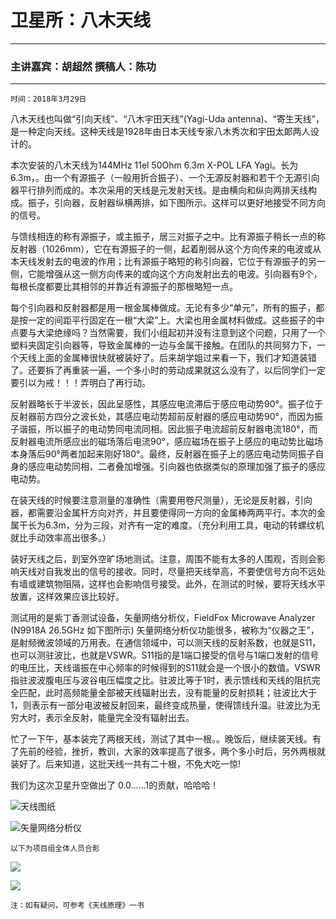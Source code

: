 # 卫星所：八木天线

--------
### 主讲嘉宾：胡超然  撰稿人：陈功
------

    时间：2018年3月29日


八木天线也叫做“引向天线”、“八木宇田天线”(Yagi-Uda antenna)、“寄生天线”，是一种定向天线。这种天线是1928年由日本天线专家八木秀次和宇田太郞两人设计的。

本次安装的八木天线为144MHz 11el 50Ohm 6.3m X-POL LFA Yagi。长为6.3m，。由一个有源振子（一般用折合振子）、一个无源反射器和若干个无源引向器平行排列而成的。本次采用的天线是元发射天线。是由横向和纵向两排天线构成。振子，引向器，反射器纵横两排，如下图所示。这样可以更好地接受不同方向的信号。

与馈线相连的称有源振子，或主振子，居三对振子之中。比有源振子稍长一点的称反射器（1026mm），它在有源振子的一侧，起着削弱从这个方向传来的电波或从本天线发射去的电波的作用；比有源振子略短的称引向器，它位于有源振子的另一侧，它能增强从这一侧方向传来的或向这个方向发射出去的电波。引向器有9个，每根长度都要比其相邻的并靠近有源振子的那根略短一点。

每个引向器和反射器都是用一根金属棒做成。无论有多少“单元”，所有的振子，都是按一定的间距平行固定在一根“大梁”上。大梁也用金属材料做成。这些振子的中点要与大梁绝缘吗？当然需要，我们小组起初并没有注意到这个问题，只用了一个塑料夹固定引向器等，导致金属棒的一边与金属干接触。在团队的共同努力下，一个天线上面的金属棒很快就被装好了。后来胡学姐过来看一下，我们才知道装错了。还要拆了再重装一遍，一个多小时的劳动成果就这么没有了，以后同学们一定要引以为戒！！！弄明白了再行动。

反射器略长于半波长，因此呈感性，其感应电流滞后于感应电动势90°。振子位于反射器前方四分之波长处，其感应电动势超前反射器的感应电动势90°，而因为振子谐振，所以振子的电动势同电流同相。因此振子电流超前反射器电流180°，而反射器电流所感应出的磁场落后电流90°，感应磁场在振子上感应的电动势比磁场本身落后90°两者加起来刚好180°。最终，反射器在振子上的感应电动势同振子自身的感应电动势同相，二者叠加增强。引向器也依据类似的原理加强了振子的感应电动势。

在装天线的时候要注意测量的准确性（需要用卷尺测量），无论是反射器，引向器，都需要沿金属杆方向对齐，并且要使得同一方向的金属棒两两平行。本次的金属干长为6.3m，分为三段，对齐有一定的难度。（充分利用工具，电动的转螺纹机就比手动效率高出很多。）

装好天线之后，到室外空旷场地测试。注意，周围不能有太多的人围观，否则会影响天线对自我发出的信号的接收。同时，尽量把天线举高，不要使信号方向不远处有墙或建筑物阻隔，这样也会影响信号接受。此外，在测试的时候，要将天线水平放置，这样效果应该比较好。

测试用的是紫丁香测试设备，矢量网络分析仪，FieldFox Microwave Analyzer (N9918A 26.5GHz  如下图所示) 矢量网络分析仪功能很多，被称为“仪器之王”，是射频微波领域的万用表。在通信领域中，可以测天线的反射系数，也就是S11，也可以测驻波比，也就是VSWR。S11指的是1端口接受的信号与1端口发射的信号的电压比，天线谐振在中心频率的时候得到的S11就会是一个很小的数值。VSWR指驻波波腹电压与波谷电压幅度之比。驻波比等于1时，表示馈线和天线的阻抗完全匹配，此时高频能量全部被天线辐射出去，没有能量的反射损耗；驻波比大于1，则表示有一部分电波被反射回来，最终变成热量，使得馈线升温。驻波比为无穷大时，表示全反射，能量完全没有辐射出去。

忙了一下午，基本装完了两根天线，测试了其中一根。。晚饭后，继续装天线。有了先前的经验，挫折，教训，大家的效率提高了很多，两个多小时后，另外两根就装好了。后来知道，这批天线一共有二十根，不免大吃一惊!

我们为这次卫星升空做出了 0.0……1的贡献，哈哈哈！

![天线图纸](https://github.com/guozix/second/blob/master/ph/image1.jpg?raw=true)

![矢量网络分析仪](https://github.com/guozix/second/blob/master/ph/image2.jpg?raw=true)

    以下为项目组全体人员合影

![](https://github.com/guozix/second/blob/master/ph/image3.jpg?raw=true)

![](https://github.com/guozix/second/blob/master/ph/image4.jpg?raw=true)

    注：如有疑问，可参考《天线原理》一书
